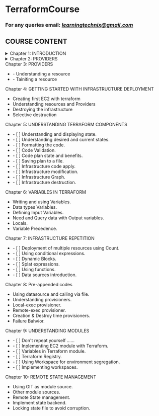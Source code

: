 # TerraformCourse

### For any queries email: *learningtechnix@gmail.com*

## **COURSE CONTENT** ##

<details>
<summary>Chapter 1: INTRODUCTION</summary>
     <ul><li>Scope of this course</li>
         <li>Pre-requisite</li>
         <li>Installation on Linux</li>
         <li>Installation on windows</li>
         <li>Setting up AWS account</li>
</ul>
</details>
<details>
<summary>Chapter 2: PROVIDERS</summary>
<ul><li> - [ ] Understanding providers</li>
     <li> - [ ] Understanding provider alias</li>
     <li> - [ ] Initializng your environment</li>
</ul>
</details>

<summary>Chapter 3: PROVIDERS</summary>
<ul><li> - Understanding a resource</li>
     <li> - Tainiting a resource</li>
</ul>
</details>

<summary>Chapter 4: GETTING STARTED WITH INFRASTRUCTURE DEPLOYMENT</summary>
<ul> <li>Creating first EC2 with terraform</li>
     <li>Understanding resources and Providers</li>
     <li>Destroying the infrastructure</li>
     <li>Selective destruction</li>
</ul>
</details>

<summary>Chapter 5: UNDERSTANDING TERRAFORM COMPONENTS</summary>
<ul> <li> - [ ] Understanding and displaying state.</li>
     <li> - [ ] Understanding desired and current states.</li>
     <li> - [ ] Formatting the code.</li>
     <li> - [ ] Code Validation.</li>
     <li> - [ ] Code plan state and benefits.</li>
     <li> - [ ] Saving plan to a file.</li>
     <li> - [ ] Infrastructure code apply.</li>
     <li> - [ ] Infrastructure modification.</li>
     <li> - [ ] Infrastructure Graph.</li>
     <li> - [ ] Infrastructure destruction.</li>
</ul>
</details>

<summary>Chapter 6: VARIABLES IN TERRAFORM</summary>
<ul> <li> Writing and using Variables.</li>
     <li> Data types Variables.</li>
     <li> Defining Input Variables.</li>
     <li> Need and Query data with Output variables.</li>
     <li> Locals.</li>
     <li> Variable Precedence.</li>
</ul>
</details>

<summary>Chapter 7: INFRASTRUCTURE REPETITION</summary>
<ul> <li> - [ ] Deployment of multiple resources using Count.</li>
     <li> - [ ] Using conditional expressions.</li>
     <li> - [ ] Dynamic Blocks.</li>
     <li> - [ ] Splat expressions.</li>
     <li> - [ ] Using functions.</li>
     <li> - [ ] Data sources introduction.</li>
</ul>
</details>

<summary>Chapter 8: Pre-appended codes</summary>
<ul> <li> Using datasource and calling via file.</li>
     <li> Understanding provisioners.</li>
     <li> Local-exec provisioner.</li>
     <li> Remote-exec provisioner.</li>
     <li> Creation & Destroy time provisioners.</li>
     <li> Failure Bahvior.</li>
</ul>
</details>

<summary>Chapter 9: UNDERSTANDING MODULES</summary>
<ul> <li> - [ ] Don't repeat yourself ......</li>
     <li> - [ ] Inplementing EC2 module with Terraform.</li>
     <li> - [ ] Variables in Terraform module.</li>
     <li> - [ ] Terraform Registry.</li>
     <li> - [ ] Using Workspace for environment segregation.</li>
     <li> - [ ] Implementing workspaces.</li>
</ul>
</details>

<summary>Chapter 10: REMOTE STATE MANAGEMENT</summary>
<ul> <li> Using GIT as module source.</li>
     <li> Other module sources.</li>
     <li> Remote State management.</li>
     <li> Implement state backend.</li>
     <li> Locking state file to avoid corruption.</li>
</ul>
</details>
